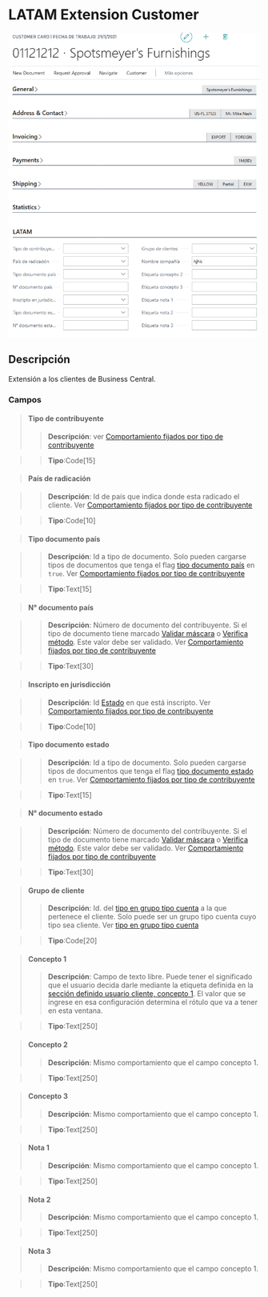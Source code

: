 # LATAM Extension Customer
![Ventana de configuración](../Imagenes/LATAM-Customer-Extension-MainPage.PNG)
## Descripción
Extensión a los clientes de Business Central.

### Campos

>#### Tipo de contribuyente
>>**Descripción**: 
	ver [Comportamiento fijados por tipo de contribuyente](../Reglas/LATAM-Rules-TaxPayerType.md)

>>**Tipo**:Code[15]

>#### País de radicación

>>**Descripción**: 
	Id de país que indica donde esta radicado el cliente. Ver [Comportamiento fijados por tipo de contribuyente](../Reglas/LATAM-Rules-TaxPayerType.md)

	
>>**Tipo**:Code[10]

>#### Tipo documento país

>>**Descripción**: 
	Id a tipo de documento. Solo pueden cargarse tipos de documentos que tenga el flag [tipo documento país](../Maestros/LATAM-DocumentType.md#tipo-documento-pais) en `true`. Ver [Comportamiento fijados por tipo de contribuyente](../Reglas/LATAM-Rules-TaxPayerType.md)
	
>>**Tipo**:Text[15]

>#### N° documento país
	
>>**Descripción**: 
	Número de documento del contribuyente. Si el tipo de documento tiene marcado [Validar máscara](../Maestros/LATAM-DocumentType.md#validar-mascara) o [Verifica método](../Maestros/LATAM-DocumentType.md#verifica-metodo). Este valor debe ser validado. Ver [Comportamiento fijados por tipo de contribuyente](../Reglas/LATAM-Rules-TaxPayerType.md)
	
>>**Tipo**:Text[30]

>#### Inscripto en jurisdicción

>>**Descripción**: 
	Id [Estado](../Maestros/LATAM-State.md) en que está inscripto. Ver [Comportamiento fijados por tipo de contribuyente](../Reglas/LATAM-Rules-TaxPayerType.md)
	
>>**Tipo**:Code[10]

>#### Tipo documento estado

>>**Descripción**: 
	Id a tipo de documento. Solo pueden cargarse tipos de documentos que tenga el flag [tipo documento estado](../Maestros/LATAM-DocumentType.md#tipo-documento-estado) en `true`. Ver [Comportamiento fijados por tipo de contribuyente](../Reglas/LATAM-Rules-TaxPayerType.md)
	
>>**Tipo**:Text[15]

>#### N° documento estado
	
>>**Descripción**: 
	Número de documento del contribuyente. Si el tipo de documento tiene marcado [Validar máscara](../Maestros/LATAM-DocumentType.md#validar-mascara) o [Verifica método](../Maestros/LATAM-DocumentType.md#verifica-metodo). Este valor debe ser validado. Ver [Comportamiento fijados por tipo de contribuyente](../Reglas/LATAM-Rules-TaxPayerType.md)
	
>>**Tipo**:Text[30]
	
>#### Grupo de cliente
>>**Descripción**: 
	Id. del [tipo en grupo tipo cuenta](../Maestros/LATAM-AccountTypeGroup.md) a la que pertenece el cliente. Solo puede ser un grupo tipo cuenta cuyo tipo sea cliente. Ver [tipo en grupo tipo cuenta](../Maestros/LATAM-AccountTypeGroup.md#tipo-de-cuenta)
	
>>**Tipo**:Code[20]

>#### Concepto 1
>>**Descripción**: 
	Campo de texto libre. Puede tener el significado que el usuario decida darle mediante la etiqueta definida en la [sección definido usuario cliente, concepto 1](../LATAM-Setup/LATAM-Setup.md#etiqueta-concepto-1). El valor que se ingrese en esa configuración determina el rótulo que va a tener en esta ventana.
	
>>**Tipo**:Text[250]

>#### Concepto 2
>>**Descripción**: 
	Mismo comportamiento que el campo concepto 1.
	
>>**Tipo**:Text[250]

>#### Concepto 3
>>**Descripción**: 
	Mismo comportamiento que el campo concepto 1.
	
>>**Tipo**:Text[250]

>#### Nota 1
>>**Descripción**: 
	Mismo comportamiento que el campo concepto 1.
	
>>**Tipo**:Text[250]

>#### Nota 2
>>**Descripción**: 
	Mismo comportamiento que el campo concepto 1.
	
>>**Tipo**:Text[250]

>#### Nota 3
>>**Descripción**: 
	Mismo comportamiento que el campo concepto 1.
	
>>**Tipo**:Text[250]